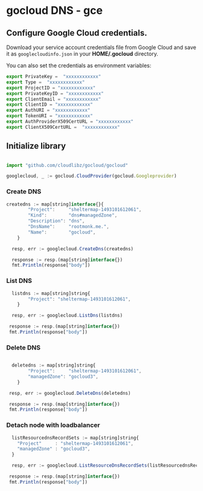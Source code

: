 # gocloud DNS - gce

## Configure Google Cloud credentials.

Download your service account credentials file from Google Cloud and save it as `googlecloudinfo.json` in your <b>HOME/.gocloud</b> directory.

You can also set the credentials as environment variables:
```js
export PrivateKey =  "xxxxxxxxxxxx"
export Type =  "xxxxxxxxxxxx"
export ProjectID = "xxxxxxxxxxxx"
export PrivateKeyID = "xxxxxxxxxxxx"
export ClientEmail = "xxxxxxxxxxxx"
export ClientID = "xxxxxxxxxxxx"
export AuthURI = "xxxxxxxxxxxx"
export TokenURI = "xxxxxxxxxxxx"
export AuthProviderX509CertURL = "xxxxxxxxxxxx"
export ClientX509CertURL =  "xxxxxxxxxxxx"
```

## Initialize library

```js

import "github.com/cloudlibz/gocloud/gocloud"

googlecloud, _ := gocloud.CloudProvider(gocloud.Googleprovider)
```

### Create DNS

```js
createdns := map[string]interface{}{
		"Project":     "sheltermap-1493101612061",
		"Kind":        "dns#managedZone",
		"Description": "dns",
		"DnsName":     "rootmonk.me.",
		"Name":        "gocloud",
	}

  resp, err := googlecloud.CreateDns(createdns)

  response := resp.(map[string]interface{})
  fmt.Println(response["body"])

  ```

### List DNS

```js
  listdns := map[string]string{
		"Project": "sheltermap-1493101612061",
	}

  resp, err := googlecloud.ListDns(listdns)

 response := resp.(map[string]interface{})
 fmt.Println(response["body"])
```

### Delete DNS

```js

  deletedns := map[string]string{
		"Project":     "sheltermap-1493101612061",
		"managedZone": "gocloud3",
	}

 resp, err := googlecloud.DeleteDns(deletedns)

 response := resp.(map[string]interface{})
 fmt.Println(response["body"])
```

### Detach node with loadbalancer

```js
  listResourcednsRecordSets := map[string]string{
	"Project"     : "sheltermap-1493101612061",
	"managedZone" : "gocloud3",
  }

  resp, err := googlecloud.ListResourceDnsRecordSets(listResourcednsRecordSets)

 response := resp.(map[string]interface{})
 fmt.Println(response["body"])
```